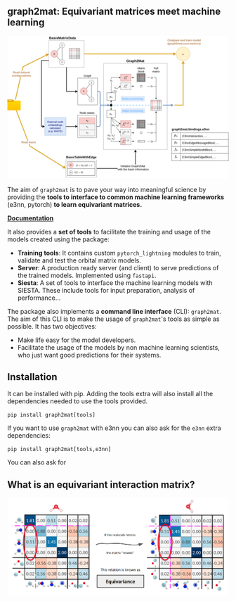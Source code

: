 graph2mat: Equivariant matrices meet machine learning
----------------------

![graph2mat_overview](https://raw.githubusercontent.com/BIG-MAP/graph2mat/main/docs/_static/images/graph2mat_overview.svg)

The aim of `graph2mat` is to pave your way into meaningful science by providing the **tools to interface to common machine learning frameworks** (e3nn, pytorch) **to learn equivariant matrices.**

**[Documentation](https://big-map.github.io/graph2mat/)**

It also provides a **set of tools** to facilitate the training and usage of the models created using the package:

- **Training tools**: It contains custom `pytorch_lightning` modules to train, validate and test the orbital matrix models.
- **Server**: A production ready server (and client) to serve predictions of the trained
    models. Implemented using `fastapi`.
- **Siesta**: A set of tools to interface the machine learning models with SIESTA. These include tools for input preparation, analysis of performance...

The package also implements a **command line interface** (CLI): `graph2mat`. The aim of this CLI is
to make the usage of `graph2mat`'s tools as simple as possible. It has two objectives:

- Make life easy for the model developers.
- Facilitate the usage of the models by non machine learning scientists, who just want
  good predictions for their systems.

Installation
------------

It can be installed with pip. Adding the tools extra will also install all the dependencies
needed to use the tools provided.

```
pip install graph2mat[tools]
```

If you want to use `graph2mat` with e3nn you can also ask for the `e3nn` extra dependencies:

```
pip install graph2mat[tools,e3nn]
```

You can also ask for

What is an equivariant interaction matrix?
------------------------------

![water_equivariant_matrix](https://raw.githubusercontent.com/BIG-MAP/graph2mat/main/docs/_static/images/water_equivariant_matrix.png)
